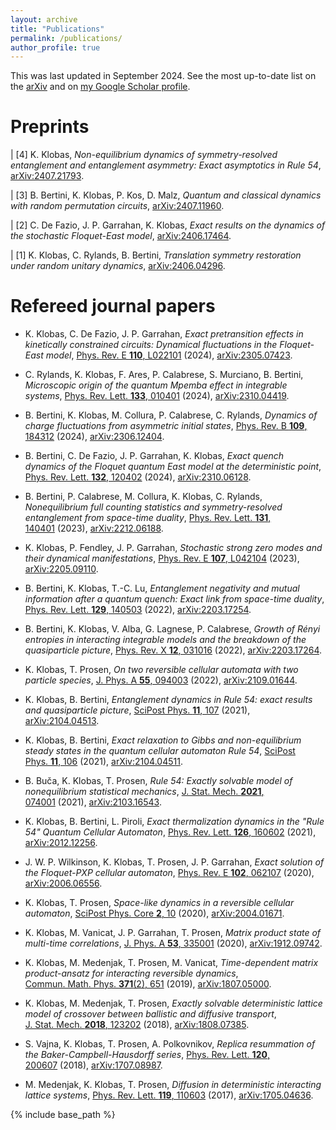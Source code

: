 ```yaml
---
layout: archive
title: "Publications"
permalink: /publications/
author_profile: true
---
```


This was last updated in September 2024. See the most up-to-date list on the [arXiv](https://arxiv.org/a/klobas_k_1.html) and on <a href="{{site.author.googlescholar}}">my Google Scholar profile</a>.

Preprints
======
|   [4] K. Klobas, *Non-equilibrium dynamics of symmetry-resolved
entanglement and entanglement asymmetry: Exact asymptotics in Rule 54*,
[arXiv:2407.21793](https://arxiv.org/abs/2407.21793).

|   [3] B. Bertini, K. Klobas, P. Kos, D. Malz, *Quantum and classical
dynamics with random permutation circuits*,
[arXiv:2407.11960](https://arxiv.org/abs/2407.11960).

|   [2] C. De Fazio, J. P. Garrahan, K. Klobas, *Exact results on the
dynamics of the stochastic Floquet-East model*,
[arXiv:2406.17464](https://arxiv.org/abs/2406.17464).

|   [1] K. Klobas, C. Rylands, B. Bertini, *Translation symmetry restoration
under random unitary dynamics*,
[arXiv:2406.04296](https://arxiv.org/abs/2406.04296).



Refereed journal papers
======
* K. Klobas, C. De Fazio, J. P. Garrahan, *Exact pretransition effects
in kinetically constrained circuits: Dynamical fluctuations in the
Floquet-East model*, [Phys. Rev. E **110**,
L022101](https://doi.org/10.1103/PhysRevE.110.L022101) (2024),
[arXiv:2305.07423](https://arxiv.org/abs/2305.07423).

* C. Rylands, K. Klobas, F. Ares, P. Calabrese, S. Murciano,
B. Bertini, *Microscopic origin of the quantum Mpemba effect in
integrable systems*, [Phys. Rev. Lett. **133**,
010401](https://doi.org/10.1103/PhysRevLett.133.010401) (2024),
[arXiv:2310.04419](https://arxiv.org/abs/2310.04419).

* B. Bertini, K. Klobas, M. Collura, P. Calabrese, C. Rylands,
*Dynamics of charge fluctuations from asymmetric initial states*,
[Phys. Rev. B **109**,
184312](https://doi.org/10.1103/PhysRevB.109.184312) (2024), [arXiv:2306.12404](https://arxiv.org/abs/2306.12404).

* B. Bertini, C. De Fazio, J. P. Garrahan, K. Klobas, *Exact quench
dynamics of the Floquet quantum East model at the deterministic point*,
[Phys. Rev. Lett. **132**,
120402](https://doi.org/10.1103/PhysRevLett.132.120402) (2024), [arXiv:2310.06128](https://arxiv.org/abs/2310.06128).

* B. Bertini, P. Calabrese, M. Collura, K. Klobas, C. Rylands,
*Nonequilibrium full counting statistics and symmetry-resolved
entanglement from space-time duality*, [Phys. Rev. Lett. **131**,
140401](https://doi.org/10.1103/PhysRevLett.131.140401) (2023),
[arXiv:2212.06188](https://arxiv.org/abs/2212.06188).

* K. Klobas, P. Fendley, J. P. Garrahan, *Stochastic strong zero modes
and their dynamical manifestations*, [Phys. Rev. E **107**,
L042104](https://doi.org/10.1103/PhysRevE.107.L042104) (2023),
[arXiv:2205.09110](https://arxiv.org/abs/2205.09110).

* B. Bertini, K. Klobas, T.-C. Lu, *Entanglement negativity and mutual
information after a quantum quench: Exact link from space-time duality*,
[Phys. Rev. Lett. **129**,
140503](https://doi.org/10.1103/PhysRevLett.129.140503) (2022),
[arXiv:2203.17254](https://arxiv.org/abs/2203.17254).

* B. Bertini, K. Klobas, V. Alba, G. Lagnese, P. Calabrese, *Growth of
Rényi entropies in interacting integrable models and the breakdown of
the quasiparticle picture*, [Phys. Rev. X **12**,
031016](https://doi.org/10.1103/PhysRevX.12.031016) (2022),
[arXiv:2203.17264](https://arxiv.org/abs/2203.17264).

* K. Klobas, T. Prosen, *On two reversible cellular automata with two
particle species*, [J. Phys. A **55**,
094003](https://doi.org/10.1088/1751-8121/ac3ebc) (2022),
[arXiv:2109.01644](https://arxiv.org/abs/2109.01644).

* K. Klobas, B. Bertini, *Entanglement dynamics in Rule 54: exact
results and quasiparticle picture*, [SciPost Phys. **11**,
107](https://doi.org/10.21468/SciPostPhys.11.6.107) (2021),
[arXiv:2104.04513](https://arxiv.org/abs/2104.04513).

* K. Klobas, B. Bertini, *Exact relaxation to Gibbs and
non-equilibrium steady states in the quantum cellular automaton Rule
54*, [SciPost Phys. **11**,
106](https://doi.org/10.21468/SciPostPhys.11.6.106) (2021),
[arXiv:2104.04511](https://arxiv.org/abs/2104.04511).

* B. Buča, K. Klobas, T. Prosen, *Rule 54: Exactly solvable model of
nonequilibrium statistical mechanics*, [J. Stat. Mech. **2021**,
074001](https://doi.org/10.1088/1742-5468/ac096b) (2021),
[arXiv:2103.16543](https://arxiv.org/abs/2103.16543).

* K. Klobas, B. Bertini, L. Piroli, *Exact thermalization dynamics in
the "Rule 54" Quantum Cellular Automaton*, [Phys. Rev. Lett. **126**,
160602](https://doi.org/10.1103/PhysRevLett.126.160602) (2021),
[arXiv:2012.12256](https://arxiv.org/abs/2012.12256).

* J. W. P. Wilkinson, K. Klobas, T. Prosen, J. P. Garrahan, *Exact
solution of the Floquet-PXP cellular automaton*, [Phys. Rev. E **102**,
062107](https://doi.org/10.1103/PhysRevE.102.062107) (2020),
[arXiv:2006.06556](https://arxiv.org/abs/2006.06556).

* K. Klobas, T. Prosen, *Space-like dynamics in a reversible cellular
automaton*, [SciPost Phys. Core **2**,
10](https://scipost.org/SciPostPhysCore.2.2.010) (2020),
[arXiv:2004.01671](https://arxiv.org/abs/2004.01671).

* K. Klobas, M. Vanicat, J. P. Garrahan, T. Prosen, *Matrix product
state of multi-time correlations*, [J. Phys. A **53**,
335001](https://doi.org/10.1088/1751-8121/ab8c62) (2020),
[arXiv:1912.09742](https://arxiv.org/abs/1912.09742).

* K. Klobas, M. Medenjak, T. Prosen, M. Vanicat, *Time-dependent
matrix product-ansatz for interacting reversible dynamics*,
[Commun. Math. Phys. **371**(2),
651](https://doi.org/10.1007/s00220-019-03494-5) (2019),
[arXiv:1807.05000](https://arxiv.org/abs/1807.05000).

* K. Klobas, M. Medenjak, T. Prosen, *Exactly solvable deterministic
lattice model of crossover between ballistic and diffusive transport*,
[J. Stat. Mech. **2018**,
123202](https://doi.org/10.1088/1742-5468/aae853) (2018),
[arXiv:1808.07385](https://arxiv.org/abs/1808.07385).

* S. Vajna, K. Klobas, T. Prosen, A. Polkovnikov, *Replica resummation
of the Baker-Campbell-Hausdorff series*, [Phys. Rev. Lett. **120**,
200607](https://doi.org/10.1103/PhysRevLett.120.200607) (2018),
[arXiv:1707.08987](https://arxiv.org/abs/1707.08987).

* M. Medenjak, K. Klobas, T. Prosen, *Diffusion in deterministic
interacting lattice systems*, [Phys. Rev. Lett. **119**,
110603](https://doi.org/10.1103/PhysRevLett.119.110603) (2017),
[arXiv:1705.04636](https://arxiv.org/abs/1705.04636).

{% include base_path %}
